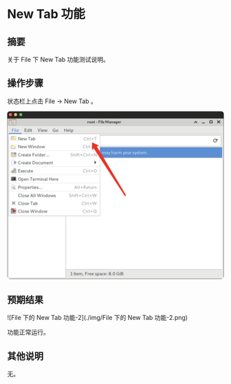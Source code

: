 # New Tab 功能

## 摘要

关于 File 下 New Tab 功能测试说明。

## 操作步骤

状态栏上点击 File -> New Tab 。

![newtab功能-1](./img/newtab功能-1.png)

## 预期结果

![File 下的 New Tab 功能-2](./img/File 下的 New Tab 功能-2.png)

功能正常运行。

## 其他说明

无。
